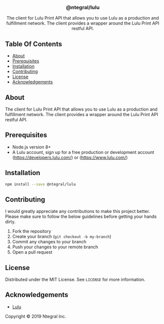 <p align="center">
  <h3 align="center">
    @ntegral/lulu
  </h3>

  <p align="center">
    The client for Lulu Print API that allows you to use Lulu as a production and fulfillment network. The client provides
    a wrapper around the Lulu Print API restful API.
  </p>
</p>

## Table Of Contents

- [About](#about)
- [Prerequisites](#prerequisites)
- [Installation](#installation)
- [Contributing](#contributing)
- [License](#license)
- [Acknowledgements](#acknowledgements)


## About

The client for Lulu Print API that allows you to use Lulu as a production and fulfillment network. The client provides
a wrapper around the Lulu Print API restful API.

## Prerequisites

- Node.js version 8+
- A Lulu account, sign up for a free production or development account (https://developers.lulu.com/) or (https://www.lulu.com/)


## Installation

```bash
npm install --save @ntegral/lulu
```

## Contributing

I would greatly appreciate any contributions to make this project better. Please
make sure to follow the below guidelines before getting your hands dirty.

1. Fork the repository
2. Create your branch (`git checkout -b my-branch`)
3. Commit any changes to your branch
4. Push your changes to your remote branch
5. Open a pull request

## License

Distributed under the MIT License. See `LICENSE` for more information.

## Acknowledgements

- [Lulu](https://www.lulu.com)

Copyright &copy; 2019 Ntegral Inc.